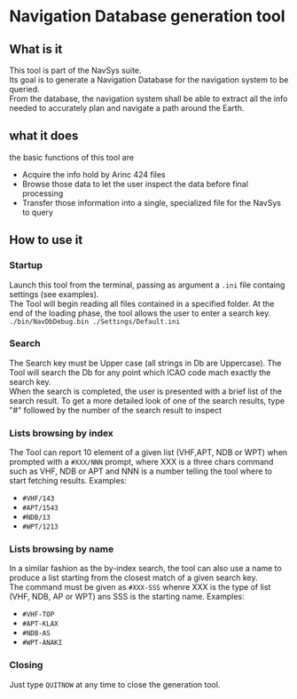 # Navigation Database generation tool
## What is it
This tool is part of the NavSys suite.<br>
Its goal is to generate a Navigation Database for the navigation system to be queried.<br>
From the database, the navigation system shall be able to extract all the info needed to accurately plan and navigate a path around the Earth.
## what it does
the basic functions of this tool are
 - Acquire the info hold by Arinc 424 files
 - Browse those data to let the user inspect the data before final processing
 - Transfer those information into a single, specialized file for the NavSys to query
## How to use it
### Startup
Launch this tool from the terminal, passing as argument a `.ini` file containg settings (see examples).<br>
The Tool will begin reading all files contained in a specified folder.
At the end of the loading phase, the tool allows the user to enter a search key.<br>
`./bin/NavDbDebug.bin ./Settings/Default.ini`
### Search
The Search key must be Upper case (all strings in Db are Uppercase). The Tool will search the Db for any point which ICAO code mach exactly the search key.<br>
When the search is completed, the user is presented with a brief list of the search result. To get a more detailed look of one of the search results, type "#" followed by the number  of the search result to inspect
### Lists browsing by index
The Tool can report 10 element of a given list (VHF,APT, NDB or WPT) when prompted with a `#XXX/NNN` prompt, where XXX is a three chars command such as VHF, NDB or APT and NNN is a number telling the tool where to start fetching results. Examples:<br>
* `#VHF/143`
* `#APT/1543`
* `#NDB/13`
* `#WPT/1213`
### Lists browsing by name
In a similar fashion as the by-index search, the tool can also use a name to produce a list starting from the closest match of a given search key.<br>
The command must be given as `#XXX-SSS` whenre XXX is the type of list (VHF, NDB, AP or WPT) ans SSS is the starting name. Examples:<br>
* `#VHF-TOP`
* `#APT-KLAX`
* `#NDB-AS`
* `#WPT-ANAKI`
### Closing
Just type `QUITNOW` at any time to close the generation tool.